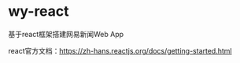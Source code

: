 # wy-react
基于react框架搭建网易新闻Web App


react官方文档：https://zh-hans.reactjs.org/docs/getting-started.html
